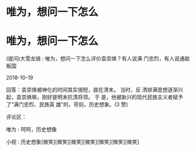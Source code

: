 # 唯为，想问一下怎么

# 唯为，想问一下怎么

(提问)大雪龙骑 : 唯为，想问一下怎么评价袁崇焕？有人说满 门忠烈，有人说通敌叛国

2018-10-19

回答：袁崇焕被神化的时间其实很短，就在清末。 当时，反 清排满思想逐渐兴起，袁崇焕嘛，刚好是明末抗清将领。 于 是，他被新兴的现代民族主义者赋予了“满门忠烈、民族英 雄”的，苛刻，历史想象。(3 赞)

评论区：

唯为 : 呵呵，历史想像

小祝 : 历史想象[微笑][微笑][微笑][微笑][微笑][微笑][微笑]